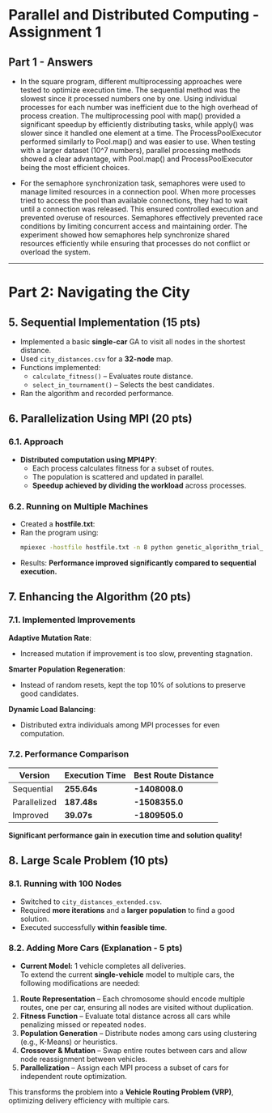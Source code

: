 # **Parallel and Distributed Computing - Assignment 1**

## **Part 1 - Answers**

- In the square program, different multiprocessing approaches were tested to optimize execution time. The sequential method was the slowest since it processed numbers one by one. Using individual processes for each number was inefficient due to the high overhead of process creation. The multiprocessing pool with map() provided a significant speedup by efficiently distributing tasks, while apply() was slower since it handled one element at a time. The ProcessPoolExecutor performed similarly to Pool.map() and was easier to use. When testing with a larger dataset (10^7 numbers), parallel processing methods showed a clear advantage, with Pool.map() and ProcessPoolExecutor being the most efficient choices.

- For the semaphore synchronization task, semaphores were used to manage limited resources in a connection pool. When more processes tried to access the pool than available connections, they had to wait until a connection was released. This ensured controlled execution and prevented overuse of resources. Semaphores effectively prevented race conditions by limiting concurrent access and maintaining order. The experiment showed how semaphores help synchronize shared resources efficiently while ensuring that processes do not conflict or overload the system.

---

# **Part 2: Navigating the City** 

## **5. Sequential Implementation (15 pts)**  
- Implemented a basic **single-car** GA to visit all nodes in the shortest distance.  
- Used `city_distances.csv` for a **32-node** map.  
- Functions implemented:  
  - `calculate_fitness()` – Evaluates route distance.  
  - `select_in_tournament()` – Selects the best candidates.  
- Ran the algorithm and recorded performance.  

## **6. Parallelization Using MPI (20 pts)**  

### **6.1. Approach**
- **Distributed computation using MPI4PY**:
  - Each process calculates fitness for a subset of routes.
  - The population is scattered and updated in parallel.
  - **Speedup achieved by dividing the workload** across processes.

### **6.2. Running on Multiple Machines**
- Created a **hostfile.txt**:
- Ran the program using:
  ```sh
  mpiexec -hostfile hostfile.txt -n 8 python genetic_algorithm_trial_parallelized.py
  ```
- Results: **Performance improved significantly compared to sequential execution.**


## **7. Enhancing the Algorithm (20 pts)**  

### **7.1. Implemented Improvements**
 **Adaptive Mutation Rate**:  
- Increased mutation if improvement is too slow, preventing stagnation.  

 **Smarter Population Regeneration**:  
- Instead of random resets, kept the top 10% of solutions to preserve good candidates.  

 **Dynamic Load Balancing**:  
- Distributed extra individuals among MPI processes for even computation.  

### **7.2. Performance Comparison**  
| Version        | Execution Time | Best Route Distance |
|---------------|---------------|----------------------|
| Sequential    | **255.64s**    | **-1408008.0**      |
| Parallelized  | **187.48s**    | **-1508355.0**      |
| Improved      | **39.07s**     | **-1809505.0**      |

**Significant performance gain in execution time and solution quality!**

## **8. Large Scale Problem (10 pts)**  

### **8.1. Running with 100 Nodes**  
- Switched to `city_distances_extended.csv`.  
- Required **more iterations** and a **larger population** to find a good solution.  
- Executed successfully **within feasible time**.

### **8.2. Adding More Cars (Explanation - 5 pts)**  
- **Current Model:** 1 vehicle completes all deliveries.  
To extend the current **single-vehicle** model to multiple cars, the following modifications are needed:  

1. **Route Representation** – Each chromosome should encode multiple routes, one per car, ensuring all nodes are visited without duplication.  
2. **Fitness Function** – Evaluate total distance across all cars while penalizing missed or repeated nodes.  
3. **Population Generation** – Distribute nodes among cars using clustering (e.g., K-Means) or heuristics.  
4. **Crossover & Mutation** – Swap entire routes between cars and allow node reassignment between vehicles.  
5. **Parallelization** – Assign each MPI process a subset of cars for independent route optimization.  

This transforms the problem into a **Vehicle Routing Problem (VRP)**, optimizing delivery efficiency with multiple cars.
